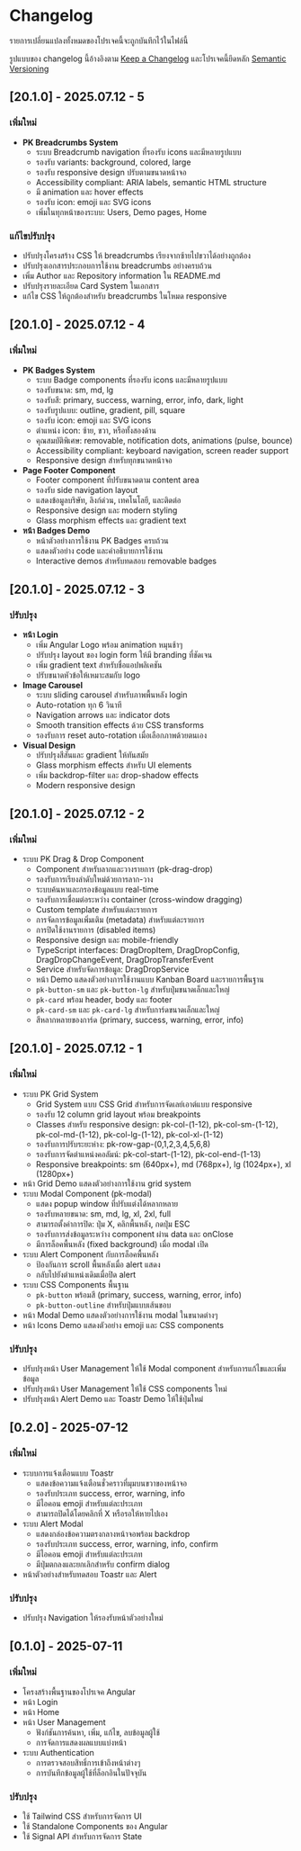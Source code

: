 # Changelog

รายการเปลี่ยนแปลงทั้งหมดของโปรเจคนี้จะถูกบันทึกไว้ในไฟล์นี้

รูปแบบของ changelog นี้อ้างอิงตาม [Keep a Changelog](https://keepachangelog.com/en/1.0.0/)
และโปรเจคนี้ยึดหลัก [Semantic Versioning](https://semver.org/spec/v2.0.0.html)

## [20.1.0] - 2025.07.12 - 5

### เพิ่มใหม่
- **PK Breadcrumbs System**
  - ระบบ Breadcrumb navigation ที่รองรับ icons และมีหลายรูปแบบ
  - รองรับ variants: background, colored, large
  - รองรับ responsive design ปรับตามขนาดหน้าจอ
  - Accessibility compliant: ARIA labels, semantic HTML structure
  - มี animation และ hover effects
  - รองรับ icon: emoji และ SVG icons
  - เพิ่มในทุกหน้าของระบบ: Users, Demo pages, Home

### แก้ไขปรับปรุง
- ปรับปรุงโครงสร้าง CSS ให้ breadcrumbs เรียงจากซ้ายไปขวาได้อย่างถูกต้อง
- ปรับปรุงเอกสารประกอบการใช้งาน breadcrumbs อย่างครบถ้วน
- เพิ่ม Author และ Repository information ใน README.md
- ปรับปรุงรายละเอียด Card System ในเอกสาร
- แก้ไข CSS ให้ถูกต้องสำหรับ breadcrumbs ในโหมด responsive

## [20.1.0] - 2025.07.12 - 4

### เพิ่มใหม่
- **PK Badges System**
  - ระบบ Badge components ที่รองรับ icons และมีหลายรูปแบบ
  - รองรับขนาด: sm, md, lg
  - รองรับสี: primary, success, warning, error, info, dark, light
  - รองรับรูปแบบ: outline, gradient, pill, square
  - รองรับ icon: emoji และ SVG icons
  - ตำแหน่ง icon: ซ้าย, ขวา, หรือทั้งสองด้าน
  - คุณสมบัติพิเศษ: removable, notification dots, animations (pulse, bounce)
  - Accessibility compliant: keyboard navigation, screen reader support
  - Responsive design สำหรับทุกขนาดหน้าจอ
- **Page Footer Component**
  - Footer component ที่ปรับขนาดตาม content area
  - รองรับ side navigation layout
  - แสดงข้อมูลบริษัท, ลิงก์ด่วน, เทคโนโลยี, และติดต่อ
  - Responsive design และ modern styling
  - Glass morphism effects และ gradient text
- **หน้า Badges Demo**
  - หน้าตัวอย่างการใช้งาน PK Badges ครบถ้วน
  - แสดงตัวอย่าง code และคำอธิบายการใช้งาน
  - Interactive demos สำหรับทดสอบ removable badges

## [20.1.0] - 2025.07.12 - 3

### ปรับปรุง
- **หน้า Login**
  - เพิ่ม Angular Logo พร้อม animation หมุนช้าๆ
  - ปรับปรุง layout ของ login form ให้มี branding ที่ชัดเจน
  - เพิ่ม gradient text สำหรับชื่อแอปพลิเคชัน
  - ปรับขนาดหัวข้อให้เหมาะสมกับ logo
- **Image Carousel**
  - ระบบ sliding carousel สำหรับภาพพื้นหลัง login
  - Auto-rotation ทุก 6 วินาที
  - Navigation arrows และ indicator dots
  - Smooth transition effects ด้วย CSS transforms
  - รองรับการ reset auto-rotation เมื่อเลือกภาพด้วยตนเอง
- **Visual Design**
  - ปรับปรุงสีสันและ gradient ให้ทันสมัย
  - Glass morphism effects สำหรับ UI elements
  - เพิ่ม backdrop-filter และ drop-shadow effects
  - Modern responsive design

## [20.1.0] - 2025.07.12 - 2

### เพิ่มใหม่
- ระบบ PK Drag & Drop Component
  - Component สำหรับลากและวางรายการ (pk-drag-drop)
  - รองรับการเรียงลำดับใหม่ด้วยการลาก-วาง
  - ระบบค้นหาและกรองข้อมูลแบบ real-time
  - รองรับการเชื่อมต่อระหว่าง container (cross-window dragging)
  - Custom template สำหรับแต่ละรายการ
  - การจัดการข้อมูลเพิ่มเติม (metadata) สำหรับแต่ละรายการ
  - การปิดใช้งานรายการ (disabled items)
  - Responsive design และ mobile-friendly
  - TypeScript interfaces: DragDropItem, DragDropConfig, DragDropChangeEvent, DragDropTransferEvent
  - Service สำหรับจัดการข้อมูล: DragDropService
  - หน้า Demo แสดงตัวอย่างการใช้งานแบบ Kanban Board และรายการพื้นฐาน
  - `pk-button-sm` และ `pk-button-lg` สำหรับปุ่มขนาดเล็กและใหญ่
  - `pk-card` พร้อม header, body และ footer
  - `pk-card-sm` และ `pk-card-lg` สำหรับการ์ดขนาดเล็กและใหญ่
  - สีหลากหลายของการ์ด (primary, success, warning, error, info)

## [20.1.0] - 2025.07.12 - 1

### เพิ่มใหม่
- ระบบ PK Grid System
  - Grid System แบบ CSS Grid สำหรับการจัดเลย์เอาต์แบบ responsive
  - รองรับ 12 column grid layout พร้อม breakpoints
  - Classes สำหรับ responsive design: pk-col-(1-12), pk-col-sm-(1-12), pk-col-md-(1-12), pk-col-lg-(1-12), pk-col-xl-(1-12)
  - รองรับการปรับระยะห่าง: pk-row-gap-(0,1,2,3,4,5,6,8)
  - รองรับการจัดตำแหน่งคอลัมน์: pk-col-start-(1-12), pk-col-end-(1-13)
  - Responsive breakpoints: sm (640px+), md (768px+), lg (1024px+), xl (1280px+)
- หน้า Grid Demo แสดงตัวอย่างการใช้งาน grid system
- ระบบ Modal Component (pk-modal)
  - แสดง popup window ที่ปรับแต่งได้หลากหลาย
  - รองรับหลายขนาด: sm, md, lg, xl, 2xl, full
  - สามารถตั้งค่าการปิด: ปุ่ม X, คลิกพื้นหลัง, กดปุ่ม ESC
  - รองรับการส่งข้อมูลระหว่าง component ผ่าน data และ onClose
  - มีการล็อคพื้นหลัง (fixed background) เมื่อ modal เปิด
- ระบบ Alert Component กับการล็อคพื้นหลัง
  - ป้องกันการ scroll พื้นหลังเมื่อ alert แสดง
  - กลับไปยังตำแหน่งเดิมเมื่อปิด alert
- ระบบ CSS Components พื้นฐาน
  - `pk-button` พร้อมสี (primary, success, warning, error, info)
  - `pk-button-outline` สำหรับปุ่มแบบเส้นขอบ
- หน้า Modal Demo แสดงตัวอย่างการใช้งาน modal ในขนาดต่างๆ
- หน้า Icons Demo แสดงตัวอย่าง emoji และ CSS components

### ปรับปรุง
- ปรับปรุงหน้า User Management ให้ใช้ Modal component สำหรับการแก้ไขและเพิ่มข้อมูล
- ปรับปรุงหน้า User Management ให้ใช้ CSS components ใหม่
- ปรับปรุงหน้า Alert Demo และ Toastr Demo ให้ใช้ปุ่มใหม่

## [0.2.0] - 2025-07-12

### เพิ่มใหม่
- ระบบการแจ้งเตือนแบบ Toastr
  - แสดงข้อความแจ้งเตือนชั่วคราวที่มุมบนขวาของหน้าจอ
  - รองรับประเภท success, error, warning, info
  - มีไอคอน emoji สำหรับแต่ละประเภท
  - สามารถปิดได้โดยคลิกที่ X หรือรอให้หายไปเอง
- ระบบ Alert Modal
  - แสดงกล่องข้อความตรงกลางหน้าจอพร้อม backdrop
  - รองรับประเภท success, error, warning, info, confirm
  - มีไอคอน emoji สำหรับแต่ละประเภท
  - มีปุ่มตกลงและยกเลิกสำหรับ confirm dialog
- หน้าตัวอย่างสำหรับทดสอบ Toastr และ Alert

### ปรับปรุง
- ปรับปรุง Navigation ให้รองรับหน้าตัวอย่างใหม่

## [0.1.0] - 2025-07-11

### เพิ่มใหม่
- โครงสร้างพื้นฐานของโปรเจค Angular
- หน้า Login
- หน้า Home
- หน้า User Management
  - ฟังก์ชันการค้นหา, เพิ่ม, แก้ไข, ลบข้อมูลผู้ใช้
  - การจัดการแสดงผลแบบแบ่งหน้า
- ระบบ Authentication
  - การตรวจสอบสิทธิ์การเข้าถึงหน้าต่างๆ
  - การบันทึกข้อมูลผู้ใช้ที่ล็อกอินในปัจจุบัน

### ปรับปรุง
- ใช้ Tailwind CSS สำหรับการจัดการ UI
- ใช้ Standalone Components ของ Angular
- ใช้ Signal API สำหรับการจัดการ State
